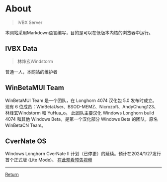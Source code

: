 # About
>IVBX Server

本网站采用Markdown语言编写，目的是可以在低版本内核的浏览器中运行。

## IVBX Data
>林烽玄Windstorm

普通一人，本网站的维护者

## WinBetaMUI Team

WinBetaMUI Team 是一个团队，在 Longhorn 4074 汉化包 5.0 发布时成立。
现有 6 位成员：WinBetaUser、BSOD-MEMZ、Nicrozoft、AndyChung123、林烽玄Windstorm 和 YuHua_o。
此团队主要汉化 Windows Longhorn build 4074 和其他 Windows Beta，是第一个汉化部分 Windows Beta 的团队，原名 WinBetaCN Team。

## CverNate OS

Windows Longhorn CverNate II 计划（已停更）的延续。预计在2024/1/27发行首个正式版 (Lite Mode)。
[在此观看预告视频](https://www.bilibili.com/video/BV1wT4y1h7K2/)

***

[Return](ivbxdata.github.io)
